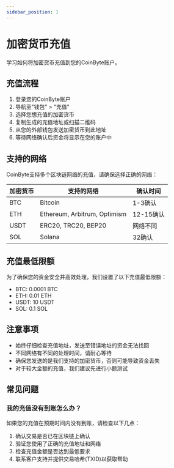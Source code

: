 ```yaml
---
sidebar_position: 1
---
```


# 加密货币充值

学习如何将加密货币充值到您的CoinByte账户。

## 充值流程

1. 登录您的CoinByte账户
2. 导航至"钱包" > "充值"
3. 选择您想充值的加密货币
4. 复制生成的充值地址或扫描二维码
5. 从您的外部钱包发送加密货币到此地址
6. 等待网络确认后资金将显示在您的账户中

## 支持的网络

CoinByte支持多个区块链网络的充值，请确保选择正确的网络：

| 加密货币 | 支持的网络                      | 确认时间  |
|----------|--------------------------------|-----------|
| BTC      | Bitcoin                        | 1-3确认   |
| ETH      | Ethereum, Arbitrum, Optimism   | 12-15确认 |
| USDT     | ERC20, TRC20, BEP20           | 网络不同  |
| SOL      | Solana                         | 32确认    |

## 充值最低限额

为了确保您的资金安全并高效处理，我们设置了以下充值最低限额：

- BTC: 0.0001 BTC
- ETH: 0.01 ETH
- USDT: 10 USDT
- SOL: 0.1 SOL

## 注意事项

- 始终仔细检查充值地址，发送至错误地址的资金无法找回
- 不同网络有不同的处理时间，请耐心等待
- 确保您发送的是我们支持的加密货币，否则可能导致资金丢失
- 对于较大金额的充值，我们建议先进行小额测试

## 常见问题

### 我的充值没有到账怎么办？

如果您的充值在预期时间内没有到账，请检查以下几点：

1. 确认交易是否已在区块链上确认
2. 验证您使用了正确的充值地址和网络
3. 检查充值金额是否达到最低要求
4. 联系客户支持并提供交易哈希(TXID)以获取帮助 
